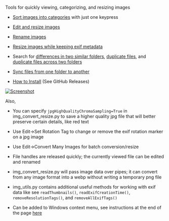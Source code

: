 
Tools for quickly viewing, categorizing, and resizing images

* [Sort images into categories](https://moltenform.com/page/labs-coordinate-pictures/doc/sorting-images.html)  with just one keypress

* [Edit and resize images](https://moltenform.com/page/labs-coordinate-pictures/doc/modifying-images.html)  

* [Rename images](https://moltenform.com/page/labs-coordinate-pictures/doc/renaming-images.html)  

* [Resize images while keeping exif metadata](https://moltenform.com/page/labs-coordinate-pictures/doc/keeping-metadata.html)  

* Search for [differences in two similar folders](https://moltenform.com/page/labs-coordinate-pictures/doc/search-differences.html), [duplicate files](https://moltenform.com/page/labs-coordinate-pictures/doc/search-duplicates.html), and [duplicate files across two folders](https://moltenform.com/page/labs-coordinate-pictures/doc/search-duplicates-two.html)

* [Sync files from one folder to another](https://moltenform.com/page/labs-coordinate-pictures/doc/syncing-files.html)  

* [How to Install](https://moltenform.com/page/labs-coordinate-pictures/doc/download-and-setup.html) (See GitHub Releases)

<a href="#">![Screenshot](https://moltenform.com/page/labs-coordinate-pictures/doc/modifying-images-menu.png)</a>

Also,

* You can specify `jpgHighQualityChromaSampling=True` in img\_convert\_resize.py to save a higher quality jpg file that will better preserve certain details, like red text

* Use Edit->Set Rotation Tag to change or remove the exif rotation marker on a jpg image

* Use Edit->Convert Many Images for batch conversion/resize

* File handles are released quickly; the currently viewed file can be edited and renamed

* img\_convert\_resize.py will pass image data over pipes; it can convert from any image format into a webp without writing a temporary png file

* img\_utils.py contains additional useful methods for working with exif data like see `readThumbnails()`, `readExifCreationTime()`, `removeResolutionTags()`, and `removeAllExifTags()`

* Can be added to Windows context menu, see instructions at the end of the page [here](https://moltenform.com/page/labs-coordinate-pictures/doc/download-and-setup.html)
